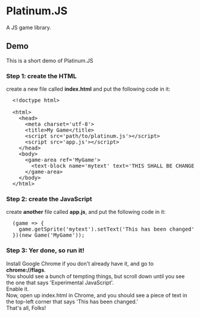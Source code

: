 # Platinum.JS
A JS game library.

## Demo
This is a short demo of Platinum.JS
### Step 1: create the HTML
create a new file called __index.html__ and put the following code in it:
<pre>
  &lt;!doctype html&gt;
  
  &lt;html&gt;
    &lt;head&gt;
      &lt;meta charset='utf-8'&gt;
      &lt;title&gt;My Game&lt;/title&gt;
      &lt;script src='path/to/platinum.js'&gt;&lt;/script&gt;
      &lt;script src='app.js'&gt;&lt;/script&gt;
    &lt;/head&gt;
    &lt;body&gt;
      &lt;game-area ref='MyGame'&gt;
        &lt;text-block name='mytext' text='THIS SHALL BE CHANGED' font='Arial' form='' size='xx-large'&gt;&lt;/text-block&gt;
      &lt;/game-area&gt;
    &lt;/body&gt;
  &lt;/html&gt;
</pre>
### Step 2: create the JavaScript
create **another** file called __app.js__, and put the following code in it:
<pre>
  (game => {
    game.getSprite('mytext').setText('This has been changed');
  })(new Game('MyGame'));
</pre>
### Step 3: Yer done, so run it!
Install Google Chrome if you don't already have it, and go to __chrome://flags__.<br/>
You should see a bunch of tempting things, but scroll down until you see the one that says 'Experimental JavaScript'.<br/>
Enable it.<br/>
Now, open up index.html in Chrome, and you should see a piece of text in the top-left corner that says 'This has been changed.'<br/>
That's all, Folks!
